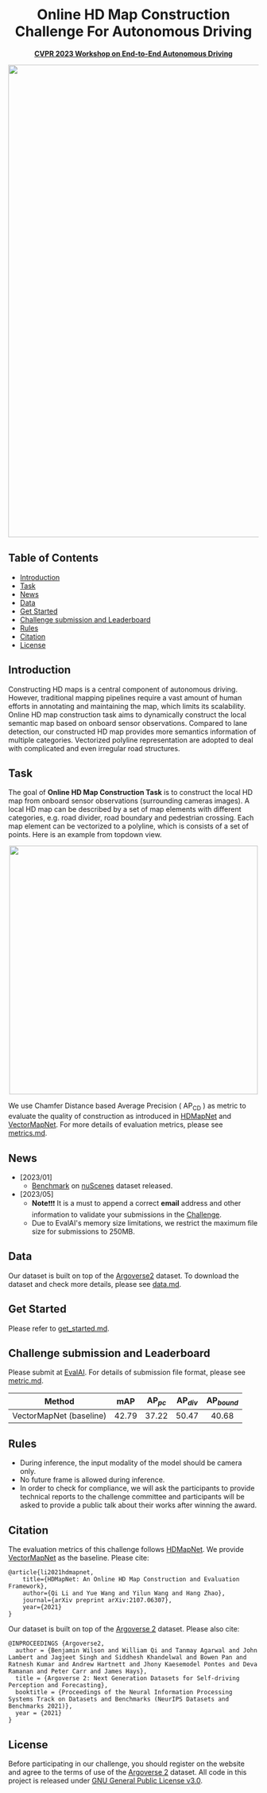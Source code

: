 <div id="top" align="center">

# Online HD Map Construction Challenge For Autonomous Driving
 
**[CVPR 2023 Workshop on End-to-End Autonomous Driving](https://opendrivelab.com/AD23Challenge.html)**

<img src="./resources/images/surround.gif" width="950px">

</div>

## Table of Contents
- [Introduction](#introduction)
- [Task](#task)
- [News](#news)
- [Data](#data)
- [Get Started](#get-started)
- [Challenge submission and Leaderboard](#challenge-submission-and-leaderboard)
- [Rules](#rules)
- [Citation](#citation)
- [License](#license)

## Introduction
Constructing HD maps is a central component of autonomous driving. However, traditional mapping pipelines require a vast amount of human efforts in annotating and maintaining the map, which limits its scalability. Online HD map construction task aims to dynamically construct the local semantic map based on onboard sensor observations. Compared to lane detection, our constructed HD map provides more semantics information of multiple categories. Vectorized polyline representation are adopted to deal with complicated and even irregular road structures.

## Task

The goal of **Online HD Map Construction Task** is to construct the local HD map from onboard sensor observations (surrounding cameras images). A local HD map can be described by a set of map elements with different categories, e.g. road divider, road boundary and pedestrian crossing. Each map element can be vectorized to a polyline, which is consists of a set of points. Here is an example from topdown view.

<div id="top" align="center">

<img src="./resources/images/map.jpg" width="500px">

</div>


We use Chamfer Distance based Average Precision ( $\mathrm{AP}_\mathrm{CD}$ ) as metric to evaluate the quality of construction as introduced in [HDMapNet](https://arxiv.org/abs/2107.06307) and [VectorMapNet](https://arxiv.org/abs/2206.08920). For more details of evaluation metrics, please see [metrics.md](./resources/docs/metrics.md).

## News

- [2023/01]
  - [Benchmark](https://github.com/Tsinghua-MARS-Lab/Online_Map_Construction_Benchmark) on [nuScenes](www.nuscenes.org) dataset released.
- [2023/05]
  - **Note**❗❗❗  It is a must to append a correct **email** address and other information to validate your submissions in the [Challenge](https://opendrivelab.com/AD23Challenge.html#rules).
  - Due to EvalAI's memory size limitations, we restrict the maximum file size for submissions to 250MB.

## Data

Our dataset is built on top of the [Argoverse2](https://www.argoverse.org/av2.html) dataset. To download the dataset and check more details, please see [data.md](./resources/docs/data.md).

## Get Started

Please refer to [get_started.md](./resources/docs/get_started.md).

## Challenge submission and Leaderboard

Please submit at [EvalAI](https://eval.ai/web/challenges/challenge-page/1954/submission). For details of submission file format, please see [metric.md](./resources/docs/metrics.md).

| Method | $\mathrm{mAP}$ | $\mathrm{AP}_{pc}$ | $\mathrm{AP}_{div}$ | $\mathrm{AP}_{bound}$ |
| :----: | :-: | :-------: | :-----: | :------: |
| VectorMapNet (baseline)      | 42.79   | 37.22         | 50.47       | 40.68        |


## Rules
- During inference, the input modality of the model should be camera only.
- No future frame is allowed during inference.
- In order to check for compliance, we will ask the participants to provide technical reports to the challenge committee and participants will be asked to provide a public talk about their works after winning the award.

## Citation

The evaluation metrics of this challenge follows [HDMapNet](https://arxiv.org/abs/2107.06307). We provide [VectorMapNet](https://arxiv.org/abs/2206.08920) as the baseline. Please cite:

```
@article{li2021hdmapnet,
    title={HDMapNet: An Online HD Map Construction and Evaluation Framework},
    author={Qi Li and Yue Wang and Yilun Wang and Hang Zhao},
    journal={arXiv preprint arXiv:2107.06307},
    year={2021}
}
```

Our dataset is built on top of the [Argoverse 2](https://www.argoverse.org/av2.html) dataset. Please also cite:

```
@INPROCEEDINGS {Argoverse2,
  author = {Benjamin Wilson and William Qi and Tanmay Agarwal and John Lambert and Jagjeet Singh and Siddhesh Khandelwal and Bowen Pan and Ratnesh Kumar and Andrew Hartnett and Jhony Kaesemodel Pontes and Deva Ramanan and Peter Carr and James Hays},
  title = {Argoverse 2: Next Generation Datasets for Self-driving Perception and Forecasting},
  booktitle = {Proceedings of the Neural Information Processing Systems Track on Datasets and Benchmarks (NeurIPS Datasets and Benchmarks 2021)},
  year = {2021}
}
```


## License

Before participating in our challenge, you should register on the website and agree to the terms of use of the [Argoverse 2](https://www.argoverse.org/av2.html) dataset.
All code in this project is released under [GNU General Public License v3.0](./LICENSE).
